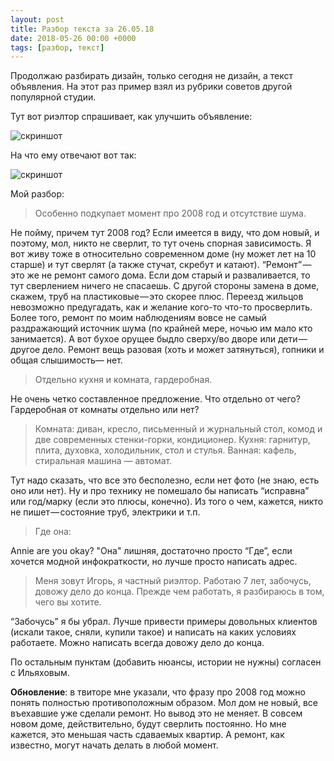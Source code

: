 ```yaml
---
layout: post
title: Разбор текста за 26.05.18
date: 2018-05-26 00:00 +0000
tags: [разбор, текст]
---
```

Продолжаю разбирать дизайн, только сегодня не дизайн, а текст объявления. На этот раз пример взял из рубрики советов другой популярной студии.

Тут вот риэлтор спрашивает, как улучшить объявление:

![скриншот]({{site.baseurl}}/Images/7Yb6OQINcySAI_lmd7gqIg.png)

На что ему отвечают вот так:

![скриншот]({{site.baseurl}}/Images/1-savHfIy4ZByfXhFNQ6hg.png)

Мой разбор:

> Особенно подкупает момент про 2008 год и отсутствие шума.

Не пойму, причем тут 2008 год? Если имеется в виду, что дом новый, и поэтому, мол, никто не сверлит, то тут очень спорная зависимость. Я вот живу тоже в относительно современном доме (ну может лет на 10 старше) и тут сверлят (а также стучат, скребут и катают). “Ремонт” — это же не ремонт самого дома. Если дом старый и разваливается, то тут сверлением ничего не спасаешь. С другой стороны замена в доме, скажем, труб на пластиковые — это скорее плюс. Переезд жильцов невозможно предугадать, как и желание кого-то что-то просверлить. Более того, ремонт по моим наблюдениям вовсе не самый раздражающий источник шума (по крайней мере, ночью им мало кто занимается). А вот бухое орущее быдло сверху/во дворе или дети — другое дело. Ремонт вещь разовая (хоть и может затянуться), гопники и общая слышимость— нет.

> Отдельно кухня и комната, гардеробная.

Не очень четко составленное предложение. Что отдельно от чего? Гардеробная от комнаты отдельно или нет?

> Комната: диван, кресло, письменный и журнальный стол, комод и две современных стенки-горки, кондиционер.
> Кухня: гарнитур, плита, духовка, холодильник, стол и стулья.
> Ванная: кафель, стиральная машина — автомат.

Тут надо сказать, что все это бесполезно, если нет фото (не знаю, есть оно или нет). Ну и про технику не помешало бы написать “исправна” или год/марку (если это плюсы, конечно). Из того о чем, кажется, никто не пишет — состояние труб, электрики и т.п.

> Где она:

Annie are you okay? "Она" лишняя, достаточно просто “Где”, если хочется модной инфократкости, но лучше просто написать адрес.

> Меня зовут Игорь, я частный риэлтор. Работаю 7 лет, забочусь, довожу дело до конца. Прежде чем работать, я разбираюсь в том, чего вы хотите.

“Забочусь” я бы убрал. Лучше привести примеры довольных клиентов (искали такое, сняли, купили такое) и написать на каких условиях работаете. Можно написать всегда довожу дело до конца.

По остальным пунктам (добавить нюансы, истории не нужны) согласен с Ильяховым.

**Обновление**: в твиторе мне указали, что фразу про 2008 год можно понять полностью противоположным образом. Мол дом не новый, все въехавшие уже сделали ремонт. Но вывод это не меняет. В совсем новом доме, действительно, будут сверлить постоянно. Но мне кажется, это меньшая часть сдаваемых квартир. А ремонт, как известно, могут начать делать в любой момент.